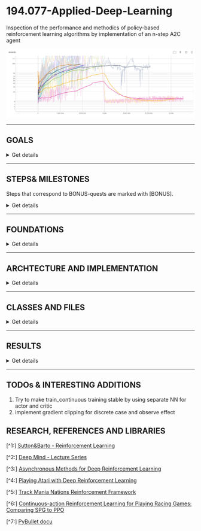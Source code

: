 # 194.077-Applied-Deep-Learning

Inspection of the performance and methodics of policy-based reinforcement learning algorithms by implementation of an n-step A2C agent

![Discrete-Action-Space-A2Cagent performance for different configurations](obs-samples/rewards_over_time_a2c_discrete.PNG "Discrete-Action-Space-A2Cagent performance for different configurations")

---

## GOALS

<details><summary>Get details</summary>

### The project outcome shall definitely include:

1. Implementation of an n-step A2C-agent for discrete action spaces

   - Employment of the agent on an open-ai gym environment to establish baseline
   - Seek improvement by adaption of NN and agent configuration

2. Implementation of an n-step A2C- agent for continuous action spaces
   - Employment of the agent in a PyBullet (physics-based) environment
   - Comparison of performance between discrete-A2C and continuous-A2C in similar environment

3. A little [compendix](#foundations) about policy-based methods 

### I will treat the following as BONUS (if time allows [it did not]):

3. Implementation of a DQ- agent for at least one of the action-space scenarios described above
4. Comparison of convergence and policy quality between action-value-based agent and policy-based agent

### _Personal goals:_

1. Broaden understanding of different approaches to reinforcement learning there are
   and how they relate to another by learning about and implementing a üpolicy-based method
2. Dealing with continuous action / state spaces

### _Note: The agents above will be restricted to "ending problems" (= such ones that feature episodes)_

</details>

---

## STEPS& MILESTONES

Steps that correspond to BONUS-quests are marked with [BONUS].

<details><summary>Get details</summary>

### 1. Solidify understanding about policy-based methods

_planned:_ 10h _actual:_ ~15h

While I have some experience with Q-learning and DQ-learning agents, I have not implemented algorithms from the policy-based family.

- **How:** read relevant chapters in Sutton& Barto (2nd edition)[^1], follow relevant lecture material (Deep Mind - Lecture Series) [^2]
- **Result:** I composed a little introduction to policy-based methods to document the underlying theory [here](#foundations)

### 2. Set error-metric

_planned:_ 5h _actual:_ 2h

- **Policy success:** for gym- environments is defined in literature (f.e. CartPole-v1: $reward>=200$ per episode)
- **Convergence:** $loss_{total} = loss_{actor} + loss_{critic} + loss_{entropy}$. I measure the total loss per batch (a constant number of steps) and while i refrain from setting a numberic goal here, the metrics behavior over time should clearly indicate whether the agent reached a stable state

### 3. Decide for an environment

_planned:_ 8h _actual:_ 8h

At the start I wanted to work with an TrackMania Nations [^5] framework. Due to exptected extensive GPU training time (5h), I downgraded to PyBullet's implementation of RacecarBullet [^7] only to realize that documentation is barely comprehensive and some methods necessary to wrap it into a gym-env were not provided, which in turn led me to be content with the classical CartPoleEnv.

I overestimated the importance of this step in the beginning, because I had not yet understood the requirements that would allow an environment to be used as an experimental basis:

- simple: we don't want to train for hours every time we implement a tiny change
- well documented
- visualizable
- available in both continuous and discrete action-space version

For the start it does not matter much how fascinating an environment might be, the methods are the same no matter how large the state- and action-spaces.
In order to proof functionality we will have to start on simple tasks anyways.

### 4. Hacking time I - discrete action-space A2C agent

_planned:_ 15h _actual:_ ~22h (10h + 3h + 4h + 4h)

- Implement the A2C- agent for discrete action spaces.
- Set up training-data-visualisation (Tensorboard) and policy-saving infrastructure.
- Read about posssible improvements and implement them
- Bring all of the above into neat, representable shape

### 5. Hacking time II - continuous action-space A2C agent

_planned:_ 12h _actual:_ 24h [and at current point still learning progress is still unstable]

Making this work appears to demand way more than just adapting NN-output, call and loss functions.

For details on how this proceded, move to the [Results](#results) section.

### 7. [BONUS] Hacking time III

_planned:_ 12h _actual: /_

- Implement DQ- agent.
- form hypothesis on behaviour compared to policy-based method

### 6. Policy performance and convergence analysis/ [BONUS] comparative study

_planned:_ 10h _actual: 10h_

- Train and document agent performance and convergence for different versions
- Implement test function that will run best agent
- Verify results by visualisation of the policy
- Bring results into form for delivery

### 8. Presentation

_planned:_ 4h \*actual:

Prepare for presentation.

### 9. Application/ Visualisation

_planned:_ 6h

- Make a comparing demonstration of policies obtained by policy- vs action-value-based agent
- If possible highlight actions that demonstrate significant peculiarities of the respective agent

---

#### Sum of steps: _planned_ ~80h _actual_ ~81h (excluding)

</details>

---

## FOUNDATIONS

<details><summary>Get details</summary>

### General overview:

1. Model-based (focus on transition function between states, tough to go from model to actual policy)
2. Value-based (learn action-value function, easy to derive policy from the a-v-function, but the value function might be very complex, even if policy is super simple ==> sometimes not efficient in learning)
3. Policy-based (we don't learn the value, but simply the policy that optimizes the value)

1 and 2 don't focus on the real objective: policy

### Policy-Based:

#### Method Derivation:

1. Parametrize policy directly: $pi_{theta}(a|s)=p(a|s,theta)$
   sigma: NN-weights

2. What do we learn exactly?
   2.1) We define performance $J1(sigma)=v_{pi_{theta}}(s)$ for the starting state 1. We might want this performance measure to be maximized.
   2.2) Or the want the weighted average performance of the state-space to be maximized: $J_{average}(theta)= integral_{over_{mü}}*v_{pi_{theta}}(s)$ with mü being the partition of time we spent in a certain state when following our policy. ==> a natural approach, since we want to do well in the states that appear often

3. Now that we have set the objective, we need to optimize the policy in a way to fulfill our demand. Gradient accent is useful (since we want to find a maximum): $delta(theta)=gradient_{theta}(J(theta))$

4. How to estimate the gradient? It might sound natural to sample from the policy, obtain a reward R and derive R with respect to all $theta_i$. However, that's not possible since R is a numeric value. Instead we use mathematical identity that allows to build the gradient over the expected reward instead of the the expected gradient of the reward (see Sutton&Barto page 325). This is called "score function trick"

5. We want to make 4) useful for sequential rewards and get rid of the sum. Turns out that we can adapt the update-formula in a way that rids of of the quality function and only uses the reward instead. (p.327) The Gradient theorem states now that we can replace the reward with the value function v.

6. We now introduce baselines in order to reduce variance in the update: Let's introduce the baseline function $b(s)=V(s)$ (which doesn't depend on the action).We define b to be the Monte Carlo return (=average reward over whole episode). The advantage is defined as $Q(s,a)-V(s)=R_{t+1}+gamma*V_{s+1}-V_{s}$. The latter can be estimated by TD learning (=critic)

#### Actor-Critic[^3] _on policy_

Actor: learns policy; updates $theta$

Critic: learns value; updates $w$

"Advantage"-A2C: state $s$ has a value $V(s)$ and state-action $a|s$ has a value $Q(a|s)$. If we subtract $A=Q-V$, we obtain the the advantage $A$ of taking action $a$

Learning the two functions ( $A(s)$ and $pi(s)$ ) is usually done simultaneously, but it might be useful to first learn value-function well, before starting to learn to policy.

_Notes:_

- if we let multiple agents explore multiple instances of the same environment and let dem update the shared policy asynchronously training time can be decreased and effects in a single agent can be averaged out. This is called A3C.
- We need on policy targets (from that exact same step), off policy will introduce bias
- Dataset needs to be GOOD, because a single timestep with bad policy can destroy the process ever after (Trust region policy ==> $pi_{t+1}$ not very different from $pi_t$)
- Gaussian Policies

### Usefulness (in comparison to action-value-based methods)

_Downsides_

- Tougher to get off the ground
- Policy does not capture any information about the environment ==> so as soon as environment changes, policy might be useless
- As a result: inefficient use of samples (datapoint might not be very useful to the policy, but it might teach a lot about the world) ==> to use this more advanced policy-based-agents also learn value function parallel to policy (A2C does this, PPO does not)

_Advantages_

- Policy might turn out to be very simple
- Agent can naturally handle continuous action spaces
- Agent can learn stochastic policies ==> There are simply grid world situations where deterministic policies cannot distinguish seemingly equal states and the agent will end up in a deadlock. Random movement in such an undistinguishable state might be better here. Second example: Pokergame (we might want to include stochastic actions in order to decrease predictability)
- Agent can learn appropriate levels of exploration (probability for randomness can be different in every state, which isn't possible in value-based policies)

</details>

---

## ARCHTECTURE AND IMPLEMENTATION

<details><summary>Get details</summary>

### Elements we need for an n-step A2C:

1. State representation: $S_t$. Does not only have to be the current observation, but maybe also the prior state (=recurrent network?) $(S_{t-1},O_t)->S_t$

2. 2NNs: value- and a policy network (critic(w) and actor(theta)) $S -> v$, $S -> pi$

3. Loss functions (for 1-step A2C):

   3.1) Critic: We want $TD=R_{t}+gamma*V_{s+1}-V_{s}=A(s,a)$ to be minimal, which is why we define the loss function as $MSE(A)=A(s,a)^2$

   3.2) Actor: (min 1:16 [^2]) We have to generate a "semi-gradient"=loss from our defined gradient (since Tensorflow optimizers demand one). We do this by multiplying the advantage with the likelihood of taking the action taken: $A(s,a_t)*log_{prob}(a_t|s_t)$. This makes sense intuitevely, if the agent decided on an unlikely action (under current policy) but obtained a large advantage from doing so, the loss will be high (we want the policy to be changed towards: High-advantage-yielding actions shall correspond to high probabilities)

4. Loss functions (for n-step A2C):

   4.1) Critic: $R_{t}+R_{t+1}*gamma+..+R_{t+n-1}*gamma^{n-1}+gamma^{n}*V_{s+n}-V_{s}$

   4.2) Actor: $\sum{log_{prob}(a_t|s_t)}*A(s,a_t)$ for $t=t,..,t+n$

!NOTE!: In order to enable more efficient training and computations we will use only one NN. Only the last network layer(s) will be different in order to faciliate distinct propability or value output (branches). But what does this mean for the loss functions? We simply sum them up: $loss_{total} = loss_{actor}+loss_{critic}$

Note: If we want to penalise large differences between $P(a_{chosen}|s)-P(a_i|s)$, we add a term for the entropy-loss (this should increase stability)

### Algorithm

#### for ending problems (such as the PoleCart, which terminates once the stick is inclined too far to one side)

1.  initialize $s_0$
2.  initialize trace vectors (storage units for store $r_t,..,r_{t+n}$ and $V_t,..,V_{t+n}$
3.  Loop while $s_t$ is not terminal
4.  compute action propabilities $probs_a=pi(.|s)$
5.  choose action $a_t$ by randomly sampling from distribution
6.  take action $a_t$, observe $r,s_{t+1}$
7.  append $r_t$ $V_t$ to trace vectors
8.  if len(trace vectors)== batch.size: perform weight update in NN; clear trace vectors
9.  $s_t=s_{t+1}$

#### adapting for continuing problems (such as the BulletHopper)

"for continuing problems without episode boundaries we need
to define performance in terms of the average rate of reward per time step" [^1]

Why and what exactly does that mean? Let's answer this during another session..

</details>

---

## CLASSES AND FILES

<details><summary>Get details</summary>

1. Agents and training

    - **a2cgent_discrete.py**

      * holds _Agent()_ class
      * with methodes to define NN architecture
      * and itt's related functions (call, value/action)
      * loss functions

    - **train-discrete.py**

      * holds _Session()_ class
      * initiates environment
      * holds train() and test() methods
      * point of interaction for user to set options for _Agent()_-object initialization
      * policy-saving and -loading

    - **discrete.ipynb**

      * showcase for discrete-action-space a2c-agent
      * based on **1.,2.**
      * holds convergence analysis for different agent configurations

    - **continuous-cartpole-env.py**

      * holds a custom CartPole environment with continuous action-space forked from [here](https://gist.github.com/iandanforth/e3ffb67cf3623153e968f2afdfb01dc8) and adapted
      such that the render() method integrates with the newest gym= 0.23

2. Utils

    - **training-discrete/** and **training-continuous/**

      * hold (pretrained) models
      * store training data (rewards, losses) for TensorBoard visualisation

    - **obs-samples/** and **theory/**

      * holds sample-space data for 'CartPole-problem' that can be used for state normalization
      * holds some links to related articles and work I find useful

</details>

---

## RESULTS

<details><summary>Get details</summary>

### Discrete-action-space A2C agent

- Base model did not meet gym's 'problem solved' criteria
- Improved agent (featuring state normalization and mish-activation) solved it in **21120  steps**
- please follow and run **'discrete.ipynb'** for more details and consider it an interactive report for the discrete case

### Continuous-action-space A2C agent

- More troublesome than discrete case; initially unstable training
- However, some lucky runs deliver results, the overall architecture seems to be sound 
  * In such cases: good learning within the first 100 episodes, just to collapse after
  * Those 'lucky' models have been stored (see notebook)

- The following improvements were tried:
  * state normalization
  * batch normalization
  * reward customization: introduction of penalties for terminal states
  * network architecture: addtional layers, number of nodes/layer
  * **learning rate**
  * loss weights
  * introduce gradient clipping in Adam-optimizer
  * utilization of custom implementations of the same environment
  * pretraining of critic-NN

- None with great success
- Watch the unstable shared-NN agent at **'continuous_shared_NN.ipynb'**

- **POTENTIAL ROOT OF ERROR:** Experimenting with 'Acrobat-v0()' (larger action-space than 'CartPole-v1()') in the discrete-action-agent case showed similar behaviour on some occasions. I believe that with increasing complexity of the policy-options (action-space) decoupeling of actor and critic becomes more important. Yet, I did not suspect this when I started out and my architecture uses one NN with two branches, which makes it impossible to set different learning rates for the update.
However, articles such as [this](https://www.reddit.com/r/reinforcementlearning/comments/jqgrtg/sharing_network_for_actor_critic_methods/) suggest that this might impact learning success majorly.

- So I implemented a new actor-critic with 2 NN, this led..
  * to way better NN convergence, because as suggested in several articles the learning rate of the critic is now way higher than the actor one (actor can only make good decisions once critic estimates values well)
  * but while the agent converges, it still does not consistently converge towards 'high-reward' policies

- Watch the distinct-NN agent at **'continuous_distinct_NN.ipynb'**

### NOTE: 
#### *'SHOWCASE_...ipynb'* files are essentially the heart of the report and to be browsedin the order they were introduced in this section

</details>

---

## TODOs & INTERESTING ADDITIONS

1. Try to make train_continuous training stable by using separate NN for actor and critic
2. implement gradient clipping for discrete case and observe effect

## RESEARCH, REFERENCES AND LIBRARIES

[^1:] [Sutton&Barto - Reinforcement Learning](https://inst.eecs.berkeley.edu/~cs188/sp20/assets/files/SuttonBartoIPRLBook2ndEd.pdf)

[^2:] [Deep Mind - Lecture Series](https://www.youtube.com/watch?v=bRfUxQs6xIM)

[^3:] [Asynchronous Methods for Deep Reinforcement Learning](https://paperswithcode.com/paper/asynchronous-methods-for-deep-reinforcement)

[^4:] [Playing Atari with Deep Reinforcement Learning](https://paperswithcode.com/paper/playing-atari-with-deep-reinforcement)

[^5:] [Track Mania Nations Reinforcement Framework](https://github.com/trackmania-rl/tmrl)

[^6:] [Continuous-action Reinforcement Learning for
Playing Racing Games: Comparing SPG to PPO](https://arxiv.org/pdf/2001.05270v1.pdf)

[^7:] [PyBullet docu](https://docs.google.com/document/d/10sXEhzFRSnvFcl3XxNGhnD4N2SedqwdAvK3dsihxVUA/edit#heading=h.2ye70wns7io3)
